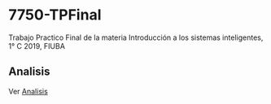 # 7750-TPFinal
Trabajo Practico Final de la materia Introducción a los sistemas inteligentes, 1° C 2019, FIUBA


## Analisis

Ver [Analisis](src/analisis.ipynb)  
